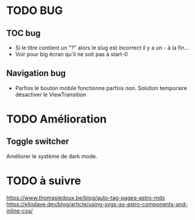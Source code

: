 # TODO BUG

## TOC bug

- Si le titre contient un "?" alors le slug est incorrect il y a un - à la fin...
- Voir pour big écran qu'il ne soit pas à start-0

## Navigation bug

- Parfois le bouton mobile fonctionne parfois non. Solution temporaire désactiver le ViewTransition

# TODO Amélioration

## Toggle switcher

Améliorer le système de dark mode.

# TODO à suivre

https://www.thomasledoux.be/blog/auto-tag-pages-astro-mdx
https://ellodave.dev/blog/article/using-svgs-as-astro-components-and-inline-css/
